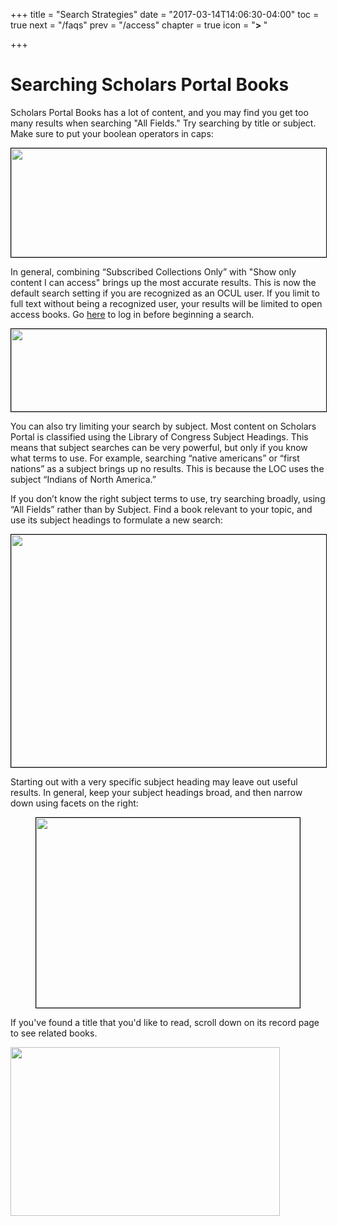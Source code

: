 +++
title = "Search Strategies"
date = "2017-03-14T14:06:30-04:00"
toc = true
next = "/faqs"
prev = "/access"
chapter = true
icon = "<b>> </b>"

+++

# Searching Scholars Portal Books

Scholars Portal Books has a lot of content, and you may find you get too many results when searching "All Fields." Try searching by title or subject. Make sure to put your boolean operators in caps:

<img src="//s3.amazonaws.com/libapps/accounts/55904/images/ss_search_2.png" style="border: 1px solid black; display: block; margin-left: auto; margin-right: auto; width: 515px; height: 174px;">

In general, combining “Subscribed Collections Only” with "Show only content I can access" brings up the most accurate results. This is now the default search setting if you are recognized as an OCUL user. If you limit to full text without being a recognized user, your results will be limited to open access books. Go [here](http://books.scholarsportal.info/splash.html?id=399689) to log in before beginning a search.

<img src="//s3.amazonaws.com/libapps/accounts/55904/images/ss_search_1.png" style="border: 1px solid black; display: block; margin-left: auto; margin-right: auto; width: 517px; height: 132px;">

You can also try limiting your search by subject. Most content on Scholars Portal is classified using the Library of Congress Subject Headings. This means that subject searches can be very powerful, but only if you know what terms to use. For example, searching “native americans” or “first nations” as a subject brings up no results. This is because the LOC uses the subject “Indians of North America.”

If you don’t know the right subject terms to use, try searching broadly, using “All Fields” rather than by Subject.  Find a book relevant to your topic, and use its subject headings to formulate a new search:

<img height="372" src="//s3.amazonaws.com/libapps/accounts/55904/images/ss_subject.png" style="border: 1px solid black; display: block; margin-left: auto; margin-right: auto;" width="688">

Starting out with a very specific subject heading may leave out useful results. In general, keep your subject headings broad, and then narrow down using facets on the right: 

<img src="//s3.amazonaws.com/libapps/accounts/55904/images/ss_facets.png" style="border: 1px solid black; display: block; margin-left: auto; margin-right: auto; width: 422px; height: 304px;">

If you've found a title that you'd like to read, scroll down on its record page to see related books. 



<img alt="" height="270" src="//s3.amazonaws.com/libapps/accounts/55904/images/ss_related.png" width="431">
